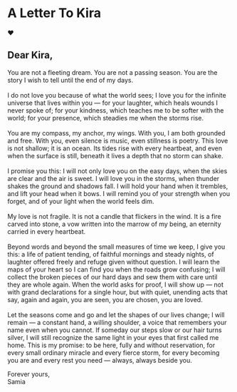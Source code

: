 # A Letter To Kira
<!DOCTYPE html>
<html>
<head>
</head>
<body>
  <div class="heart">❤️</div>
  <div class="letter">
    <h2>Dear Kira,</h2>
    <p>
      You are not a fleeting dream. You are not a passing season. You are the story I wish to tell until the end of my days.<br><br>
      I do not love you because of what the world sees; I love you for the infinite universe that lives within you — for your laughter, which heals wounds I never spoke of; for your kindness, which teaches me to be softer with the world; for your presence, which steadies me when the storms rise.<br><br>
      You are my compass, my anchor, my wings. With you, I am both grounded and free. With you, even silence is music, even stillness is poetry. This love is not shallow; it is an ocean. Its tides rise with every heartbeat, and even when the surface is still, beneath it lives a depth that no storm can shake.<br><br>
      I promise you this: I will not only love you on the easy days, when the skies are clear and the air is sweet. I will love you in the storms, when thunder shakes the ground and shadows fall. I will hold your hand when it trembles, and lift your head when it bows. I will remind you of your strength when you forget, and of your light when the world feels dim.<br><br>
      My love is not fragile. It is not a candle that flickers in the wind. It is a fire carved into stone, a vow written into the marrow of my being, an eternity carried in every heartbeat.<br><br>
      Beyond words and beyond the small measures of time we keep, I give you this: a life of patient tending, of faithful mornings and steady nights, of laughter offered freely and refuge given without question. I will learn the maps of your heart so I can find you when the roads grow confusing; I will collect the broken pieces of our hard days and sew them with care until they are whole again. When the world asks for proof, I will show up — not with grand declarations for a single hour, but with quiet, unending acts that say, again and again, you are seen, you are chosen, you are loved.<br><br>
      Let the seasons come and go and let the shapes of our lives change; I will remain — a constant hand, a willing shoulder, a voice that remembers your name even when you cannot. If someday our steps slow or our hair turns silver, I will still recognize the same light in your eyes that first called me home. This is my promise: to be here, fully and without reservation, for every small ordinary miracle and every fierce storm, for every becoming you are and every rest you need — always, always beside you.
    </p>
    <div class="signature">
      Forever yours,<br>
      Samia
    </div>
  </div>
</body>
</html>
